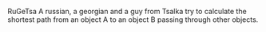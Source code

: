 RuGeTsa A russian, a georgian and a guy from Tsalka try to calculate the shortest path from an object A to an object B passing through other objects.
